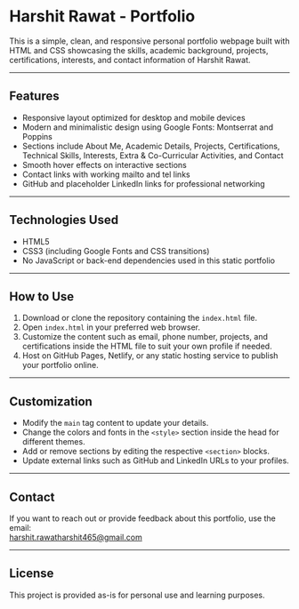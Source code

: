 # Harshit Rawat - Portfolio

This is a simple, clean, and responsive personal portfolio webpage built with HTML and CSS showcasing the skills, academic background, projects, certifications, interests, and contact information of Harshit Rawat.

---

## Features

- Responsive layout optimized for desktop and mobile devices
- Modern and minimalistic design using Google Fonts: Montserrat and Poppins
- Sections include About Me, Academic Details, Projects, Certifications, Technical Skills, Interests, Extra & Co-Curricular Activities, and Contact
- Smooth hover effects on interactive sections
- Contact links with working mailto and tel links
- GitHub and placeholder LinkedIn links for professional networking

---

## Technologies Used

- HTML5
- CSS3 (including Google Fonts and CSS transitions)
- No JavaScript or back-end dependencies used in this static portfolio

---

## How to Use

1. Download or clone the repository containing the `index.html` file.
2. Open `index.html` in your preferred web browser.
3. Customize the content such as email, phone number, projects, and certifications inside the HTML file to suit your own profile if needed.
4. Host on GitHub Pages, Netlify, or any static hosting service to publish your portfolio online.

---

## Customization

- Modify the `main` tag content to update your details.
- Change the colors and fonts in the `<style>` section inside the head for different themes.
- Add or remove sections by editing the respective `<section>` blocks.
- Update external links such as GitHub and LinkedIn URLs to your profiles.

---

## Contact

If you want to reach out or provide feedback about this portfolio, use the email:  
harshit.rawatharshit465@gmail.com

---

## License

This project is provided as-is for personal use and learning purposes.

